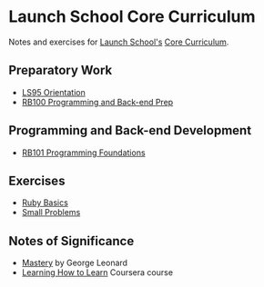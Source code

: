 # Launch School Core Curriculum

Notes and exercises for [Launch School's][launch-school] [Core Curriculum][core-curriculum].

## Preparatory Work

- [LS95 Orientation][ls95]
- [RB100 Programming and Back-end Prep][rb100]

## Programming and Back-end Development

- [RB101 Programming Foundations][rb101]

## Exercises

- [Ruby Basics][ruby-basics]
- [Small Problems][small-problems]

## Notes of Significance

- [Mastery][mastery] by George Leonard
- [Learning How to Learn][how-to-learn] Coursera course

<!-- internal links -->

[how-to-learn]: ls95/learning_how_to_learn/learning-how-to-learn-notes.md
[ls95]: ls95/ls95-notes.md
[mastery]: ls95/mastery/mastery-notes.md
[rb100]: rb100/notes.md
[rb101]: rb101/notes.md
[ruby-basics]: exercises/ruby_basics/contents.md
[small-problems]: exercises/small_problems/small-problems-contents.md

<!-- external links -->

[core-curriculum]: https://launchschool.com/courses
[launch-school]: https://launchschool.com

